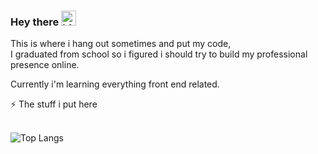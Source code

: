 ### Hey there <img src="https://user-images.githubusercontent.com/1303154/88677602-1635ba80-d120-11ea-84d8-d263ba5fc3c0.gif" width="24px" alt="hi">

This is where i hang out sometimes and put my code, <br>
I graduated from school so i figured i should try to build my professional presence online.

Currently i'm learning everything front end related.


<summary>⚡️ The stuff i put here</summary>
<br>

![Top Langs](https://github-readme-stats.vercel.app/api/top-langs/?username=StyrkarBlaer&layout=compact&hide=css,html)

